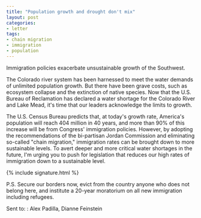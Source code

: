 ```yaml
---
title: "Population growth and drought don't mix"
layout: post
categories:
- letter
tags:
- chain migration
- immigration
- population
---
```


Immigration policies exacerbate unsustainable growth of the Southwest.

The Colorado river system has been harnessed to meet the water demands of unlimited population growth. But there have been grave costs, such as ecosystem collapse and the extinction of native species. Now that the U.S. Bureau of Reclamation has declared a water shortage for the Colorado River and Lake Mead, it's time that our leaders acknowledge the limits to growth.

The U.S. Census Bureau predicts that, at today's growth rate, America's population will reach 404 million in 40 years, and more than 90% of this increase will be from Congress' immigration policies. However, by adopting the recommendations of the bi-partisan Jordan Commission and eliminating so-called "chain migration," immigration rates can be brought down to more sustainable levels. To avert deeper and more critical water shortages in the future, I'm urging you to push for legislation that reduces our high rates of immigration down to a sustainable level.

{% include signature.html %}

P.S. Secure our borders now, evict from the country anyone who does not belong here, and institute a 20-year moratorium on all new immigration including refugees.

Sent to:
: Alex Padilla, Dianne Feinstein

